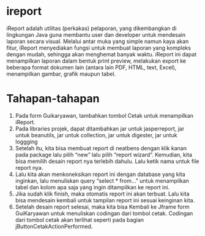 # ireport
iReport adalah utilitas (perkakas) pelaporan, yang dikembangkan di lingkungan Java guna membantu user dan developer untuk mendesain laporan secara visual. Melalui antar muka yang simple namun kaya akan fitur, iReport menyediakan fungsi untuk membuat laporan yang kompleks dengan mudah, sehingga akan menghemat banyak waktu.
iReport ini dapat menampilkan laporan dalam bentuk print preview, melakukan export ke beberapa format dokumen lain (antara lain PDF, HTML, text, Excel), menampilkan gambar, grafik maupun tabel. 

# Tahapan-tahapan
1. Pada form Guikaryawan, tambahkan tombol Cetak untuk menampilkan iReport.
2. Pada libraries projek, dapat ditambahkan jar untuk jasperreport, jar untuk beanutils, jar untuk collection, jar untuk digester, jar untuk loggging
3. Setelah itu, kita bisa membuat report di neatbens dengan klik kanan pada package lalu pilih “new” lalu pilih “report wizard”. Kemudian, kita bisa memilih desain report nya terlebih dahulu. Lalu ketik nama untuk file report nya.
4. Lalu kita akan menkoneksikan report ini dengan database yang kita inginkan, lalu menuliskan query “select * from…” untuk menampilkan tabel dan kolom apa saja yang ingin ditampilkan ke report ini.
5. Jika sudah klik finish, maka otomatis report ini akan terbuat. Lalu kita bisa mendesain kembali untuk tampilan report ini sesuai keinginan kita.
6. Setelah desain report selesai, maka kita bisa Kembali ke Jframe form GuiKaryawan untuk menuliskan codingan dari tombol cetak. Codingan dari tombol cetak akan terlihat seperti pada bagian jButtonCetakActionPerformed.   
